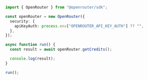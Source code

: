 <!-- Start SDK Example Usage [usage] -->
```typescript
import { OpenRouter } from "@openrouter/sdk";

const openRouter = new OpenRouter({
  security: {
    apiKeyAuth: process.env["OPENROUTER_API_KEY_AUTH"] ?? "",
  },
});

async function run() {
  const result = await openRouter.getCredits();

  console.log(result);
}

run();

```
<!-- End SDK Example Usage [usage] -->